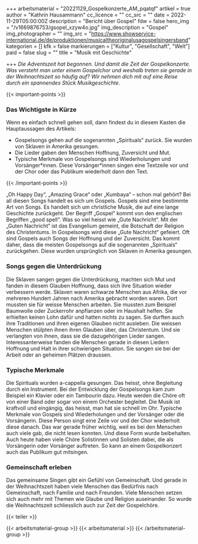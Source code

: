 +++
arbeitsmaterial = "20221129_Gospelkonzerte_AM_pqatqf"
artikel = true
author = "Kathrin Hausammann"
cc_licence = ""
cc_src = ""
date = 2022-11-29T05:00:00Z
description = "Bericht über Gospel"
fdw = false
hero_img = "/v1669876753/gsopel_xzyw4o.jpg"
img_description = "Gospel"
img_photographer = ""
img_src = "https://www.showservice-international.de/de/produktionen/musicaltheoriginalusagospelsingersband"
kategorien = []
kfk = false
markierungen = ["Kultur", "Gesellschaft", "Welt"]
paid = false
slug = ""
title = "Musik mit Geschichte"

+++
_Die Adventszeit hat begonnen. Und damit die Zeit der Gospelkonzerte. Was versteht man unter einem Gospelchor und weshalb treten sie gerade in der Weihnachtszeit so häufig auf? Wir nehmen dich mit auf eine Reise durch ein spannendes Stück Musikgeschichte._

{{< important-points >}} <h3>Das Wichtigste in Kürze</h3>

<p>Wenn es einfach schnell gehen soll, dann findest du in diesem Kasten die Hauptaussagen des Artikels:</p>

<ul>

<li>Gospelsongs gehen auf die sogenannten „Spirituals“ zurück. Sie wurden von Sklaven in Amerika gesungen.</li>

<li>Die Lieder gaben den Menschen Hoffnung, Zuversicht und Mut.</li>

<li>Typische Merkmale von Gospelsongs sind Wiederholungen und Vorsänger*innen. Diese Vorsänger*innen singen eine Textzeile vor und der Chor oder das Publikum wiederholt dann den Text.</li>

</ul> {{< /important-points >}}

„Oh Happy Day“, „Amazing Grace“ oder „Kumbaya“ – schon mal gehört? Bei all diesen Songs handelt es sich um Gospels. Gospels sind eine bestimmte Art von Songs. Es handelt sich um christliche Musik, die auf eine lange Geschichte zurückgeht. Der Begriff „Gospel“ kommt von den englischen Begriffen „good spell“. Was so viel heisst wie „Gute Nachricht“. Mit der „Guten Nachricht“ ist das Evangelium gemeint, die Botschaft der Religion des Christentums. In Gospelsongs wird diese „Gute Nachricht“ gefeiert. Oft sind Gospels auch Songs der Hoffnung und der Zuversicht. Das kommt daher, dass die meisten Gospelsongs auf die sogenannten „Spirituals“ zurückgehen. Diese wurden ursprünglich von Sklaven in Amerika gesungen.

### Songs gegen die Unterdrückung

Die Sklaven sangen gegen die Unterdrückung, machten sich Mut und fanden in diesem Glauben Hoffnung, dass sich ihre Situation wieder verbessern werde. Sklaven waren schwarze Menschen aus Afrika, die vor mehreren Hundert Jahren nach Amerika gebracht worden waren. Dort mussten sie für weisse Menschen arbeiten. Sie mussten zum Beispiel Baumwolle oder Zuckerrohr anpflanzen oder im Haushalt helfen. Sie erhielten keinen Lohn dafür und hatten nichts zu sagen. Sie durften auch ihre Traditionen und ihren eigenen Glauben nicht ausleben. Die weissen Menschen stülpten ihnen ihren Glauben über, das Christentum. Und sie verlangten von ihnen, dass sie die dazugehörigen Lieder sangen. Interessanterweise fanden die Menschen gerade in diesen Liedern Hoffnung und Halt in ihrer schwierigen Situation. Sie sangen sie bei der Arbeit oder an geheimen Plätzen draussen.

### Typische Merkmale

Die Spirituals wurden a-cappella gesungen. Das heisst, ohne Begleitung durch ein Instrument. Bei der Entwicklung der Gospelsongs kam zum Beispiel ein Klavier oder ein Tambourin dazu. Heute werden die Chöre oft von einer Band oder sogar von einem Orchester begleitet. Die Musik ist kraftvoll und eingängig, das heisst, man hat sie schnell im Ohr. Typische Merkmale von Gospels sind Wiederholungen und der Vorsänger oder die Vorsängerin. Diese Person singt eine Zeile vor und der Chor wiederholt diese danach. Das war gerade früher wichtig, weil es bei den Menschen auch viele gab, die nicht lesen konnten. Und diese Form wurde beibehalten. Auch heute haben viele Chöre Solistinnen und Solisten dabei, die als Vorsängerin oder Vorsänger auftreten. So kann an einem Gospelkonzert auch das Publikum gut mitsingen.

### Gemeinschaft erleben

Das gemeinsame Singen gibt ein Gefühl von Gemeinschaft. Und gerade in der Weihnachtszeit haben viele Menschen das Bedürfnis nach Gemeinschaft, nach Familie und nach Freunden. Viele Menschen setzen sich auch mehr mit Themen wie Glaube und Religion auseinander. So wurde die Weihnachtszeit schliesslich auch zur Zeit der Gospelchöre.

{{< teiler >}}

{{< arbeitsmaterial-group >}} {{< arbeitsmaterial >}} {{< /arbeitsmaterial-group >}}
